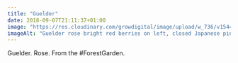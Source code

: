 ```yaml
---
title: "Guelder"
date: 2018-09-07T21:11:37+01:00
image: "https://res.cloudinary.com/growdigital/image/upload/w_736/v1544349700/guelder-rose-44536595811.jpg"
imageAlt: "Guelder rose bright red berries on left, closed Japanese pink rose on right, on wood"
---
```


Guelder. Rose. From the #ForestGarden.
